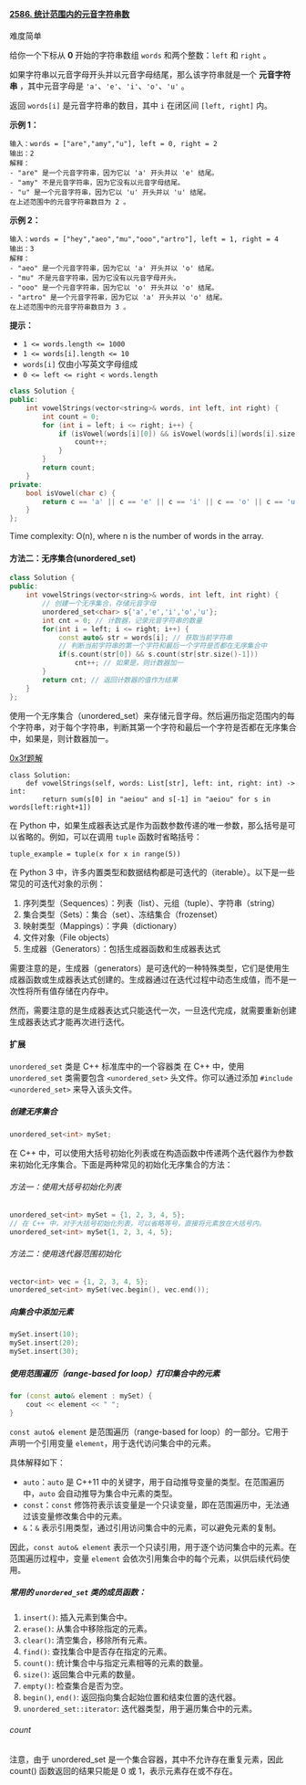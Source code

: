 #### [2586. 统计范围内的元音字符串数](https://leetcode.cn/problems/count-the-number-of-vowel-strings-in-range/)

难度简单

给你一个下标从  **0**  开始的字符串数组  `words`  和两个整数：`left`  和  `right`  。

如果字符串以元音字母开头并以元音字母结尾，那么该字符串就是一个  **元音字符串**  ，其中元音字母是  `'a'`、`'e'`、`'i'`、`'o'`、`'u'`  。

返回  `words[i]`  是元音字符串的数目，其中  `i`  在闭区间  `[left, right]`  内。

**示例 1：**
```
输入：words = ["are","amy","u"], left = 0, right = 2
输出：2
解释：
- "are" 是一个元音字符串，因为它以 'a' 开头并以 'e' 结尾。
- "amy" 不是元音字符串，因为它没有以元音字母结尾。
- "u" 是一个元音字符串，因为它以 'u' 开头并以 'u' 结尾。
在上述范围中的元音字符串数目为 2 。
```
**示例 2：**
```
输入：words = ["hey","aeo","mu","ooo","artro"], left = 1, right = 4
输出：3
解释：
- "aeo" 是一个元音字符串，因为它以 'a' 开头并以 'o' 结尾。
- "mu" 不是元音字符串，因为它没有以元音字母开头。
- "ooo" 是一个元音字符串，因为它以 'o' 开头并以 'o' 结尾。
- "artro" 是一个元音字符串，因为它以 'a' 开头并以 'o' 结尾。
在上述范围中的元音字符串数目为 3 。
```
**提示：**

-   `1 <= words.length <= 1000`
-   `1 <= words[i].length <= 10`
-   `words[i]`  仅由小写英文字母组成
-   `0 <= left <= right < words.length`

```cpp
class Solution {
public:
    int vowelStrings(vector<string>& words, int left, int right) {
        int count = 0;
        for (int i = left; i <= right; i++) {
            if (isVowel(words[i][0]) && isVowel(words[i][words[i].size() - 1])) {
                count++;
            }
        }
        return count;        
    }
private:
    bool isVowel(char c) {
        return c == 'a' || c == 'e' || c == 'i' || c == 'o' || c == 'u';
    }
};
```
Time complexity: O(n), where n is the number of words in the array.

#### 方法二：无序集合(unordered_set)
```cpp
class Solution {
public:
    int vowelStrings(vector<string>& words, int left, int right) {
        // 创建一个无序集合，存储元音字母
        unordered_set<char> s{'a','e','i','o','u'};
        int cnt = 0; // 计数器，记录元音字符串的数量
        for(int i = left; i <= right; i++) {
            const auto& str = words[i]; // 获取当前字符串
            // 判断当前字符串的第一个字符和最后一个字符是否都在无序集合中
            if(s.count(str[0]) && s.count(str[str.size()-1]))
                cnt++; // 如果是，则计数器加一
        }
        return cnt; // 返回计数器的值作为结果
    }
};
```
使用一个无序集合（unordered_set）来存储元音字母。然后遍历指定范围内的每个字符串，对于每个字符串，判断其第一个字符和最后一个字符是否都在无序集合中，如果是，则计数器加一。

[0x3f题解](https://leetcode.cn/problems/count-the-number-of-vowel-strings-in-range/solution/mei-ju-by-endlesscheng-p5ju/)
```python3
class Solution:
    def vowelStrings(self, words: List[str], left: int, right: int) -> int:
        return sum(s[0] in "aeiou" and s[-1] in "aeiou" for s in words[left:right+1])
```
在 Python 中，如果生成器表达式是作为函数参数传递的唯一参数，那么括号是可以省略的。例如，可以在调用 `tuple` 函数时省略括号：
```python3
tuple_example = tuple(x for x in range(5))
```
在 Python 3 中，许多内置类型和数据结构都是可迭代的（iterable）。以下是一些常见的可迭代对象的示例：

1.  序列类型（Sequences）：列表（list）、元组（tuple）、字符串（string）
2.  集合类型（Sets）：集合（set）、冻结集合（frozenset）
3.  映射类型（Mappings）：字典（dictionary）
4.  文件对象（File objects）
5.  生成器（Generators）：包括生成器函数和生成器表达式

需要注意的是，生成器（generators）是可迭代的一种特殊类型，它们是使用生成器函数或生成器表达式创建的。生成器通过在迭代过程中动态生成值，而不是一次性将所有值存储在内存中。

然而，需要注意的是生成器表达式只能迭代一次，一旦迭代完成，就需要重新创建生成器表达式才能再次进行迭代。

#### 扩展
`unordered_set` 类是 C++ 标准库中的一个容器类
在 C++ 中，使用 `unordered_set` 类需要包含 `<unordered_set>` 头文件。你可以通过添加 `#include <unordered_set>` 来导入该头文件。

##### 创建无序集合
```cpp
unordered_set<int> mySet;
```

在 C++ 中，可以使用大括号初始化列表或在构造函数中传递两个迭代器作为参数来初始化无序集合。下面是两种常见的初始化无序集合的方法：

###### 方法一：使用大括号初始化列表
```cpp
unordered_set<int> mySet = {1, 2, 3, 4, 5};
// 在 C++ 中，对于大括号初始化列表，可以省略等号，直接将元素放在大括号内。
unordered_set<int> mySet{1, 2, 3, 4, 5};
```
###### 方法二：使用迭代器范围初始化
```cpp
vector<int> vec = {1, 2, 3, 4, 5};
unordered_set<int> mySet(vec.begin(), vec.end());
```

##### 向集合中添加元素
```cpp
mySet.insert(10);
mySet.insert(20);
mySet.insert(30);
```

##### 使用范围遍历（range-based for loop）打印集合中的元素
```cpp
for (const auto& element : mySet) {
    cout << element << " ";
}
```
`const auto& element` 是范围遍历（range-based for loop）的一部分。它用于声明一个引用变量 `element`，用于迭代访问集合中的元素。

具体解释如下：

-   `auto`：`auto` 是 C++11 中的关键字，用于自动推导变量的类型。在范围遍历中，`auto` 会自动推导为集合中元素的类型。
-   `const`：`const` 修饰符表示该变量是一个只读变量，即在范围遍历中，无法通过该变量修改集合中的元素。
-   `&`：`&` 表示引用类型，通过引用访问集合中的元素，可以避免元素的复制。

因此，`const auto& element` 表示一个只读引用，用于逐个访问集合中的元素。在范围遍历过程中，变量 `element` 会依次引用集合中的每个元素，以供后续代码使用。

##### 常用的 `unordered_set` 类的成员函数：

1.  `insert()`: 插入元素到集合中。
2.  `erase()`: 从集合中移除指定的元素。
3.  `clear()`: 清空集合，移除所有元素。
4.  `find()`: 查找集合中是否存在指定的元素。
5.  `count()`: 统计集合中与指定元素相等的元素的数量。
6.  `size()`: 返回集合中元素的数量。
7.  `empty()`: 检查集合是否为空。
8.  `begin()`, `end()`: 返回指向集合起始位置和结束位置的迭代器。
9.  `unordered_set::iterator`: 迭代器类型，用于遍历集合中的元素。

###### count
注意，由于 unordered_set 是一个集合容器，其中不允许存在重复元素，因此 count() 函数返回的结果只能是 0 或 1，表示元素存在或不存在。
